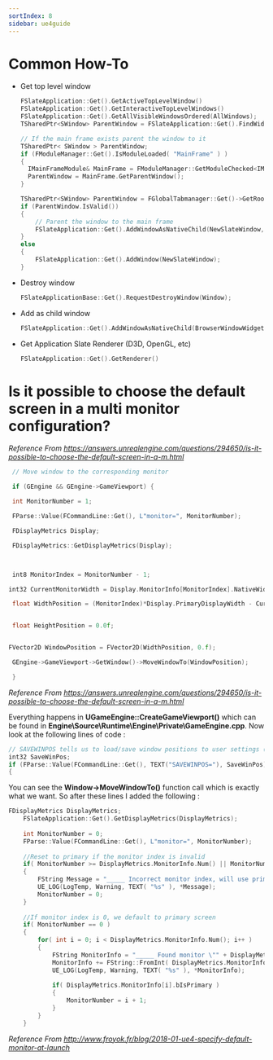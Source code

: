 ```yaml
---
sortIndex: 8
sidebar: ue4guide
---
```


# Common How-To

- Get top level window

  ```cpp
  FSlateApplication::Get().GetActiveTopLevelWindow()
  FSlateApplication::Get().GetInteractiveTopLevelWindows()
  FSlateApplication::Get().GetAllVisibleWindowsOrdered(AllWindows);
  TSharedPtr<SWindow> ParentWindow = FSlateApplication::Get().FindWidgetWindow(AsShared());

  // If the main frame exists parent the window to it
  TSharedPtr< SWindow > ParentWindow;
  if (FModuleManager::Get().IsModuleLoaded( "MainFrame" ) )
  {
    IMainFrameModule& MainFrame = FModuleManager::GetModuleChecked<IMainFrameModule>( "MainFrame" );
    ParentWindow = MainFrame.GetParentWindow();
  }

  TSharedPtr<SWindow> ParentWindow = FGlobalTabmanager::Get()->GetRootWindow();
  if (ParentWindow.IsValid())
  {
      // Parent the window to the main frame
      FSlateApplication::Get().AddWindowAsNativeChild(NewSlateWindow, ParentWindow.ToSharedRef());
  }
  else
  {
      FSlateApplication::Get().AddWindow(NewSlateWindow);
  }
  ```

- Destroy window

  ```cpp
  FSlateApplicationBase::Get().RequestDestroyWindow(Window);
  ```

- Add as child window

  ```cpp
  FSlateApplication::Get().AddWindowAsNativeChild(BrowserWindowWidget, ParentWindow.ToSharedRef());
  ```

- Get Application Slate Renderer (D3D, OpenGL, etc)

  ```cpp
  FSlateApplication::Get().GetRenderer()
  ```

# Is it possible to choose the default screen in a multi monitor configuration?

*Reference From <https://answers.unrealengine.com/questions/294650/is-it-possible-to-choose-the-default-screen-in-a-m.html>*

```cpp
 // Move window to the corresponding monitor

 if (GEngine && GEngine->GameViewport) {

 int MonitorNumber = 1;

 FParse::Value(FCommandLine::Get(), L"monitor=", MonitorNumber);

 FDisplayMetrics Display;

 FDisplayMetrics::GetDisplayMetrics(Display);



 int8 MonitorIndex = MonitorNumber - 1;

int32 CurrentMonitorWidth = Display.MonitorInfo[MonitorIndex].NativeWidth;

 float WidthPosition = (MonitorIndex)*Display.PrimaryDisplayWidth - CurrentMonitorWidth;


 float HeightPosition = 0.0f;


FVector2D WindowPosition = FVector2D(WidthPosition, 0.f);

 GEngine->GameViewport->GetWindow()->MoveWindowTo(WindowPosition);

 }
```
*Reference From <https://answers.unrealengine.com/questions/294650/is-it-possible-to-choose-the-default-screen-in-a-m.html>*

Everything happens in **UGameEngine::CreateGameViewport()** which can be found in **Engine\\Source\\Runtime\\Engine\\Private\\GameEngine.cpp**. Now look at the following lines of code :

```cpp
// SAVEWINPOS tells us to load/save window positions to user settings (this is disabled by default)
int32 SaveWinPos;
if (FParse::Value(FCommandLine::Get(), TEXT("SAVEWINPOS="), SaveWinPos) && SaveWinPos > 0 )
{
```

You can see the **Window->MoveWindowTo()** function call which is exactly what we want. So after these lines I added the following :

```cpp
FDisplayMetrics DisplayMetrics;
    FSlateApplication::Get().GetDisplayMetrics(DisplayMetrics);
 
    int MonitorNumber = 0;
    FParse::Value(FCommandLine::Get(), L"monitor=", MonitorNumber);
 
    //Reset to primary if the monitor index is invalid
    if( MonitorNumber >= DisplayMetrics.MonitorInfo.Num() || MonitorNumber < 0 )
    {
        FString Message = "_____ Incorrect monitor index, will use primary screen instead";
        UE_LOG(LogTemp, Warning, TEXT( "%s" ), *Message);
        MonitorNumber = 0;
    }
 
    //If monitor index is 0, we default to primary screen
    if( MonitorNumber == 0 )
    {
        for( int i = 0; i < DisplayMetrics.MonitorInfo.Num(); i++ )
        {
            FString MonitorInfo = "_____ Found monitor \"" + DisplayMetrics.MonitorInfo[i].Name + "\" (is primary : ";
            MonitorInfo += FString::FromInt( DisplayMetrics.MonitorInfo[i].bIsPrimary ) + FString(")");
            UE_LOG(LogTemp, Warning, TEXT( "%s" ), *MonitorInfo);
 
            if( DisplayMetrics.MonitorInfo[i].bIsPrimary )
            {
                MonitorNumber = i + 1;
            }
        }
    }
```

*Reference From <http://www.froyok.fr/blog/2018-01-ue4-specify-default-monitor-at-launch>*
